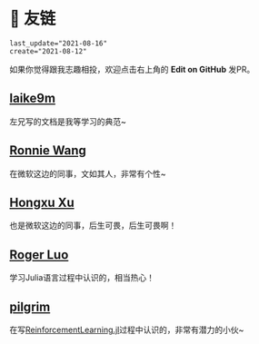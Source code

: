 # 🔗 友链

```@blog_meta
last_update="2021-08-16"
create="2021-08-12"
```

如果你觉得跟我志趣相投，欢迎点击右上角的 **Edit on GitHub** 发PR。

## [laike9m](https://laike9m.com/)

左兄写的文档是我等学习的典范~

## [Ronnie Wang](http://wattlebird.github.io/)

在微软这边的同事，文如其人，非常有个性~

## [Hongxu Xu](https://xuhongxu.com)

也是微软这边的同事，后生可畏，后生可畏啊！

## [Roger Luo](https://rogerluo.dev/)

学习Julia语言过程中认识的，相当热心！

## [pilgrim](https://pilgrimygy.github.io/)

在写[ReinforcementLearning.jl](https://github.com/JuliaReinforcementLearning/ReinforcementLearning.jl)过程中认识的，非常有潜力的小伙~
